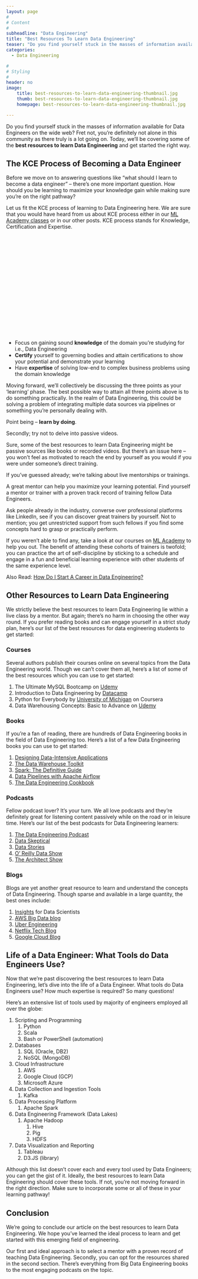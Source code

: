 ```yaml
---
layout: page
#
# Content
#
subheadline: "Data Engineering"
title: "Best Resources To Learn Data Engineering"
teaser: "Do you find yourself stuck in the masses of information available for Data Engineers on the wide web? Fret not, you’re definitely not alone in this community as there truly is a lot going on. Today, we’ll be covering some of the **best resources to"
categories:
  - Data Engineering

#
# Styling
#
header: no
image:
    title: best-resources-to-learn-data-engineering-thumbnail.jpg
    thumb: best-resources-to-learn-data-engineering-thumbnail.jpg
    homepage: best-resources-to-learn-data-engineering-thumbnail.jpg

---
```


Do you find yourself stuck in the masses of information available for Data Engineers on the wide web? Fret not, you’re definitely not alone in this community as there truly is a lot going on. Today, we’ll be covering some of the **best resources to learn Data Engineering** and get started the right way.


**The KCE Process of Becoming a Data Engineer**
-----------------------------------------------


Before we move on to answering questions like “what should I learn to become a data engineer” – there’s one more important question. How should you be learning to maximize your knowledge gain while making sure you’re on the right pathway?


Let us fit the KCE process of learning to Data Engineering here. We are sure that you would have heard from us about KCE process either in our [ML Academy classes](https://mlacademy.io/course/) or in our other posts. KCE process stands for Knowledge, Certification and Expertise.


![](data:image/svg+xml,%3Csvg%20xmlns='http://www.w3.org/2000/svg'%20viewBox='0%200%201024%20547'%3E%3C/svg%3E)
* Focus on gaining sound **knowledge** of the domain you’re studying for i.e., Data Engineering
* **Certify** yourself to governing bodies and attain certifications to show your potential and demonstrate your learning
* Have **expertise** of solving low-end to complex business problems using the domain knowledge


Moving forward, we’ll collectively be discussing the three points as your ‘learning’ phase. The best possible way to attain all three points above is to do something practically. In the realm of Data Engineering, this could be solving a problem of integrating multiple data sources via pipelines or something you’re personally dealing with.


Point being – **learn by doing**. 


Secondly; try not to delve into passive videos. 


Sure, some of the best resources to learn Data Engineering might be passive sources like books or recorded videos. But there’s an issue here – you won’t feel as motivated to reach the end by yourself as you would if you were under someone’s direct training.


If you’ve guessed already; we’re talking about live mentorships or trainings.


A great mentor can help you maximize your learning potential. Find yourself a mentor or trainer with a proven track record of training fellow Data Engineers. 


Ask people already in the industry, converse over professional platforms like LinkedIn, see if you can discover great trainers by yourself. Not to mention; you get unrestricted support from such fellows if you find some concepts hard to grasp or practically perform.


If you weren’t able to find any, take a look at our courses on [ML Academy](https://mlacademy.io/course/) to help you out. The benefit of attending these cohorts of trainers is twofold; you can practice the art of self-discipline by sticking to a schedule and engage in a fun and beneficial learning experience with other students of the same experience level.


Also Read: [How Do I Start A Career in Data Engineering?](https://mlacademy.io/how-do-i-start-a-career-in-data-engineering/)


**Other Resources to Learn Data Engineering**
---------------------------------------------


We strictly believe the best resources to learn Data Engineering lie within a live class by a mentor. But again; there’s no harm in choosing the other way round. If you prefer reading books and can engage yourself in a strict study plan, here’s our list of the best resources for data engineering students to get started:


### **Courses**


Several authors publish their courses online on several topics from the Data Engineering world. Though we can’t cover them all, here’s a list of some of the best resources which you can use to get started:


1. The Ultimate MySQL Bootcamp on [Udemy](https://www.udemy.com/course/the-ultimate-mysql-bootcamp-go-from-sql-beginner-to-expert/)
2. Introduction to Data Engineering by [Datacamp](https://www.datacamp.com/courses/introduction-to-data-engineering)
3. Python for Everybody by [University of Michigan](https://www.coursera.org/specializations/python) on Coursera
4. Data Warehousing Concepts: Basic to Advance on [Udemy](https://www.udemy.com/course/master-datawarehouse-concepts-step-by-step-from-scratch/)


### **Books**


If you’re a fan of reading, there are hundreds of Data Engineering books in the field of Data Engineering too. Here’s a list of a few Data Engineering books you can use to get started:


1. [Designing Data-Intensive Applications](https://www.amazon.in/Data-Engineering-Information-Intelligence-International/dp/1441901752)
2. [The Data Warehouse Toolkit](https://amzn.to/3j6jhfT)
3. [Spark: The Definitive Guide](https://amzn.to/37kD5ts)
4. [Data Pipelines with Apache Airflow](https://www.amazon.com/gp/product/1617296902/ref=as_li_tl?ie=UTF8&camp=1789&creative=9325&creativeASIN=1617296902&linkCode=as2&tag=snirsuggestin-20&linkId=8719ac0d6f94cb610cf694656c0f2a20)
5. [The Data Engineering Cookbook](https://andreaskretz.com/the-cookbook/)


### **Podcasts**


Fellow podcast lover? It’s your turn. We all love podcasts and they’re definitely great for listening content passively while on the road or in leisure time. Here’s our list of the best podcasts for Data Engineering learners:


1. [The Data Engineering Podcast](https://www.dataengineeringpodcast.com/)
2. [Data Skeptical](https://dataskeptic.com/)
3. [Data Stories](https://datastori.es/)
4. [O’ Reilly Data Show](https://www.oreilly.com/radar/topics/oreilly-data-show-podcast/)
5. [The Architect Show](https://architechtshow.com/)


### **Blogs**


Blogs are yet another great resource to learn and understand the concepts of Data Engineering. Though sparse and available in a large quantity, the best ones include:


1. [Insights](https://blog.insightdatascience.com/?source=post_page-----1db2312ecdaf--------------------------------) for Data Scientists
2. [AWS Big Data blog](https://aws.amazon.com/blogs/big-data/)
3. [Uber Engineering](https://eng.uber.com/)
4. [Netflix Tech Blog](https://netflixtechblog.com/?gi=7e8f1d0e6c)
5. [Google Cloud Blog](https://cloud.google.com/blog/products/data-analytics)


**Life of a Data Engineer: What Tools do Data Engineers Use?**
--------------------------------------------------------------


Now that we’re past discovering the best resources to learn Data Engineering, let’s dive into the life of a Data Engineer. What tools do Data Engineers use? How much expertise is required? So many questions!


Here’s an extensive list of tools used by majority of engineers employed all over the globe:


1. Scripting and Programming
	1. Python
	2. Scala
	3. Bash or PowerShell (automation)
2. Databases
	1. SQL (Oracle, DB2)
	2. NoSQL (MongoDB)
3. Cloud Infrastructure
	1. AWS
	2. Google Cloud (GCP)
	3. Microsoft Azure
4. Data Collection and Ingestion Tools
	1. Kafka
5. Data Processing Platform
	1. Apache Spark
6. Data Engineering Framework (Data Lakes)
	1. Apache Hadoop
		1. Hive
		2. Pig
		3. HDFS
7. Data Visualization and Reporting
	1. Tableau
	2. D3.JS (library)


Although this list doesn’t cover each and every tool used by Data Engineers; you can get the gist of it. Ideally, the best resources to learn Data Engineering should cover these tools. If not, you’re not moving forward in the right direction. Make sure to incorporate some or all of these in your learning pathway!


**Conclusion**
--------------


We’re going to conclude our article on the best resources to learn Data Engineering. We hope you’ve learned the ideal process to learn and get started with this emerging field of engineering. 


Our first and ideal approach is to select a mentor with a proven record of teaching Data Engineering. Secondly, you can opt for the resources shared in the second section. There’s everything from Big Data Engineering books to the most engaging podcasts on the topic.


